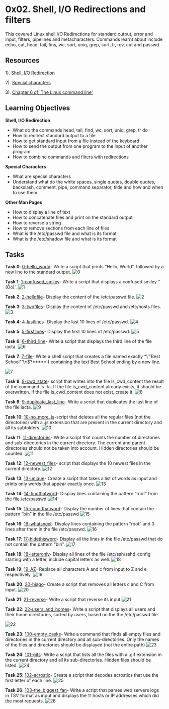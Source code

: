 # 0x02. Shell, I/O Redirections and filters

This covered Linux shell I/O Redirections for standard output, error and input, filters, pipelines and metacharacters. Commands learnt about include echo, cat, head, tail, fins, wc, sort, uniq, grep, sort, tr, rev, cut and passwd.

## Resources

1). [Shell, I/O Redirection](https://linuxcommand.org/lc3_lts0070.php)

2). [Special characters](https://mywiki.wooledge.org/BashGuide/SpecialCharacters)

3). [Chapter 6 of 'The Linux command line'](https://linuxcommand.org/tlcl.php)

## Learning Objectives

**Shell, I/O Redirection**

- What do the commands head, tail, find, wc, sort, uniq, grep, tr do
- How to redirect standard output to a file
- How to get standard input from a file instead of the keyboard
- How to send the output from one program to the input of another program
- How to combine commands and filters with redirections

**Special Characters**
- What are special characters
- Understand what do the white spaces, single quotes, double quotes, backslash, comment, pipe, command separator, tilde and how and when to use them

**Other Man Pages**
- How to display a line of text
- How to concatenate files and print on the standard output
- How to reverse a string
- How to remove sections from each line of files
- What is the /etc/passwd file and what is its format
- What is the /etc/shadow file and what is its format

## Tasks

**Task 0**: [0-hello_world](https://github.com/Muthoni-Maryanne/alx-system_engineering-devops/blob/main/0x02-shell_redirections/0-hello_world)- Write a script that prints “Hello, World”, followed by a new line to the standard output.
![0](https://github.com/Muthoni-Maryanne/alx-system_engineering-devops/assets/107298263/c29a8e32-974a-45e3-8280-c499198b85e6)

**Task 1**: [1-confused_smiley](https://github.com/Muthoni-Maryanne/alx-system_engineering-devops/blob/main/0x02-shell_redirections/1-confused_smiley)- Write a script that displays a confused smiley "(Ôo)'.
![1](https://github.com/Muthoni-Maryanne/alx-system_engineering-devops/assets/107298263/40ad6438-4612-4860-9ee7-87d47b13298b)

**Task 2**: [2-hellofile](https://github.com/Muthoni-Maryanne/alx-system_engineering-devops/blob/main/0x02-shell_redirections/2-hellofile)- Display the content of the /etc/passwd file.
![2](https://github.com/Muthoni-Maryanne/alx-system_engineering-devops/assets/107298263/d17024e0-b768-49b2-907f-5eec9fef0770)

**Task 3**: [3-twofiles](https://github.com/Muthoni-Maryanne/alx-system_engineering-devops/blob/main/0x02-shell_redirections/3-twofiles)- Display the content of /etc/passwd and /etc/hosts files.
![3](https://github.com/Muthoni-Maryanne/alx-system_engineering-devops/assets/107298263/a77591b6-823f-42f3-bd5e-3a65764a5364)


**Task 4**: [4-lastlines](https://github.com/Muthoni-Maryanne/alx-system_engineering-devops/blob/main/0x02-shell_redirections/4-lastlines)- Display the last 10 lines of /etc/passwd.
![4](https://github.com/Muthoni-Maryanne/alx-system_engineering-devops/assets/107298263/2c6fdd5d-47fc-4f20-91cb-6ad64de8560f)


**Task 5**: [5-firstlines](https://github.com/Muthoni-Maryanne/alx-system_engineering-devops/blob/main/0x02-shell_redirections/5-firstlines)- Display the first 10 lines of /etc/passwd.
![5](https://github.com/Muthoni-Maryanne/alx-system_engineering-devops/assets/107298263/d86229ac-c751-47aa-8724-b81e334494e3)

**Task 6**: [6-third_line](https://github.com/Muthoni-Maryanne/alx-system_engineering-devops/blob/main/0x02-shell_redirections/6-third_line)- Write a script that displays the third line of the file iacta.
![6](https://github.com/Muthoni-Maryanne/alx-system_engineering-devops/assets/107298263/410b4d9b-fe2c-43ed-99fd-5fe53b0045d0)


**Task 7**: [7-file](https://github.com/Muthoni-Maryanne/alx-system_engineering-devops/blob/main/0x02-shell_redirections/7-file)- Write a shell script that creates a file named exactly \*\\'"Best School"\'\\*$\?\*\*\*\*\*:) containing the text Best School ending by a new line.

![7](https://github.com/Muthoni-Maryanne/alx-system_engineering-devops/assets/107298263/e9684ba6-5cd6-4250-9888-fa655291e95d)


**Task 8**: [8-cwd_state](https://github.com/Muthoni-Maryanne/alx-system_engineering-devops/blob/main/0x02-shell_redirections/8-cwd_state)- script that writes into the file ls_cwd_content the result of the command ls -la. If the file ls_cwd_content already exists, it should be overwritten. If the file ls_cwd_content does not exist, create it.
![8](https://github.com/Muthoni-Maryanne/alx-system_engineering-devops/assets/107298263/51d21eeb-7c44-4e88-b6d6-0b1b23fbab41)

**Task 9**: [9-duplicate_last_line](https://github.com/Muthoni-Maryanne/alx-system_engineering-devops/blob/main/0x02-shell_redirections/9-duplicate_last_line)- Write a script that duplicates the last line of the file iacta.
![9](https://github.com/Muthoni-Maryanne/alx-system_engineering-devops/assets/107298263/adf7c1fa-7fba-494c-a10b-0b76da010b47)

**Task 10**: [10-no_more_js](https://github.com/Muthoni-Maryanne/alx-system_engineering-devops/blob/main/0x02-shell_redirections/10-no_more_js)-script that deletes all the regular files (not the directories) with a .js extension that are present in the current directory and all its subfolders.
![10](https://github.com/Muthoni-Maryanne/alx-system_engineering-devops/assets/107298263/678ea5af-5164-4684-89b5-d6c86d9e8b33)

**Task 11**: [11-directories](https://github.com/Muthoni-Maryanne/alx-system_engineering-devops/blob/main/0x02-shell_redirections/11-directories)- Write a script that counts the number of directories and sub-directories in the current directory. The current and parent directories should not be taken into account. Hidden directories should be counted.
![11](https://github.com/Muthoni-Maryanne/alx-system_engineering-devops/assets/107298263/d38b230a-637a-425b-8513-dd952353dd15)

**Task 12**: [12-newest_files](https://github.com/Muthoni-Maryanne/alx-system_engineering-devops/blob/main/0x02-shell_redirections/12-newest_files)- script that displays the 10 newest files in the current directory.
![12](https://github.com/Muthoni-Maryanne/alx-system_engineering-devops/assets/107298263/2d3effe8-bd3c-4bd8-a0f2-507cbcc1f8be)

**Task 13**: [13-unique](https://github.com/Muthoni-Maryanne/alx-system_engineering-devops/blob/main/0x02-shell_redirections/13-unique)- Create a script that takes a list of words as input and prints only words that appear exactly once.
![13](https://github.com/Muthoni-Maryanne/alx-system_engineering-devops/assets/107298263/3f150950-e31c-49a3-8932-834c0ff100b9)

**Task 14**: [14-findthatword](https://github.com/Muthoni-Maryanne/alx-system_engineering-devops/blob/main/0x02-shell_redirections/14-findthatword)- Display lines containing the pattern “root” from the file /etc/passwd
![14](https://github.com/Muthoni-Maryanne/alx-system_engineering-devops/assets/107298263/730894a8-9888-4c24-aff0-7e01c959b4f1)

**Task 15**: [15-countthatword](https://github.com/Muthoni-Maryanne/alx-system_engineering-devops/blob/main/0x02-shell_redirections/15-countthatword)- Display the number of lines that contain the pattern “bin” in the file /etc/passwd
![15](https://github.com/Muthoni-Maryanne/alx-system_engineering-devops/assets/107298263/68b7a3fa-a762-4e11-841c-2c53a00abb81)

**Task 16**: [16-whatsnext](https://github.com/Muthoni-Maryanne/alx-system_engineering-devops/blob/main/0x02-shell_redirections/16-whatsnext)- Display lines containing the pattern “root” and 3 lines after them in the file /etc/passwd.
![16](https://github.com/Muthoni-Maryanne/alx-system_engineering-devops/assets/107298263/05296d41-2f20-45f9-b03e-23b1c0822bdd)

**Task 17**: [17-hidethisword](https://github.com/Muthoni-Maryanne/alx-system_engineering-devops/blob/main/0x02-shell_redirections/17-hidethisword)- Display all the lines in the file /etc/passwd that do not contain the pattern “bin”.
![17](https://github.com/Muthoni-Maryanne/alx-system_engineering-devops/assets/107298263/c806f120-3571-412c-b220-5ee046ffa7ef)

**Task 18**: [18-letteronly](https://github.com/Muthoni-Maryanne/alx-system_engineering-devops/blob/main/0x02-shell_redirections/18-letteronly)- Display all lines of the file /etc/ssh/sshd_config starting with a letter, include capital letters as well.
![18](https://github.com/Muthoni-Maryanne/alx-system_engineering-devops/assets/107298263/cb522abd-df90-4fa9-8b47-6fac6d00f3d1)

**Task 19**: [19-AZ](https://github.com/Muthoni-Maryanne/alx-system_engineering-devops/blob/main/0x02-shell_redirections/19-AZ)- Replace all characters A and c from input to Z and e respectively.
![19](https://github.com/Muthoni-Maryanne/alx-system_engineering-devops/assets/107298263/726b1b73-0bfd-4f83-a707-ed3405ea0e77)

**Task 20**: [20-hiago](https://github.com/Muthoni-Maryanne/alx-system_engineering-devops/blob/main/0x02-shell_redirections/20-hiago)- Create a script that removes all letters c and C from input.
![20](https://github.com/Muthoni-Maryanne/alx-system_engineering-devops/assets/107298263/7281796a-8572-4f44-9fa5-5d861b2c2449)

**Task 21**: [21-reverse](https://github.com/Muthoni-Maryanne/alx-system_engineering-devops/blob/main/0x02-shell_redirections/21-reverse)- Write a script that reverse its input
![21](https://github.com/Muthoni-Maryanne/alx-system_engineering-devops/assets/107298263/2a524739-25b9-406c-aaf8-7ee956487ee3)

**Task 22**: [22-users_and_homes](https://github.com/Muthoni-Maryanne/alx-system_engineering-devops/blob/main/0x02-shell_redirections/22-users_and_homes)- Write a script that displays all users and their home directories, sorted by users, based on the the /etc/passwd file

![22](https://github.com/Muthoni-Maryanne/alx-system_engineering-devops/assets/107298263/5f4c8d5f-b1d9-4d93-8722-66290b2ec127)

**Task 23**: [100-empty_casks](https://github.com/Muthoni-Maryanne/alx-system_engineering-devops/blob/main/0x02-shell_redirections/100-empty_casks)- Write a command that finds all empty files and directories in the current directory and all sub-directories.
Only the names of the files and directories should be displayed (not the entire path)
![23](https://github.com/Muthoni-Maryanne/alx-system_engineering-devops/assets/107298263/25dcb665-1cd3-42bc-8728-d5a8868bdf65)

**Task 24**: [101-gifs](https://github.com/Muthoni-Maryanne/alx-system_engineering-devops/blob/main/0x02-shell_redirections/101-gifs)- Write a script that lists all the files with a .gif extension in the current directory and all its sub-directories.
Hidden files should be listed.
![24](https://github.com/Muthoni-Maryanne/alx-system_engineering-devops/assets/107298263/dc8556ac-ff8e-43d2-b456-5c8a82c9a5da)

**Task 25**: [102-acrostic](https://github.com/Muthoni-Maryanne/alx-system_engineering-devops/blob/main/0x02-shell_redirections/102-acrostic)- Create a script that decodes acrostics that use the first letter of each line.
![25](https://github.com/Muthoni-Maryanne/alx-system_engineering-devops/assets/107298263/9f0a0c2e-a9e8-413a-80ed-682c41f3db3f)

**Task 26**: [103-the_biggest_fan](https://github.com/Muthoni-Maryanne/alx-system_engineering-devops/blob/main/0x02-shell_redirections/103-the_biggest_fan)- Write a script that parses web servers logs in TSV format as input and displays the 11 hosts or IP addresses which did the most requests.
![26](https://github.com/Muthoni-Maryanne/alx-system_engineering-devops/assets/107298263/dfe21665-63bc-4b23-b6c6-2b7a6d4eca1b)


